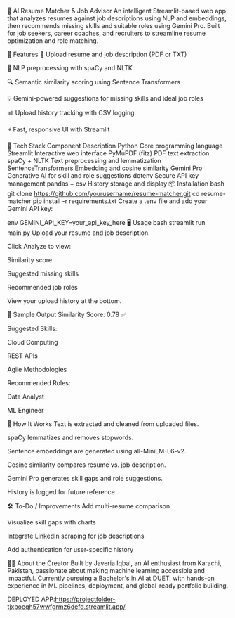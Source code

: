 🤖 AI Resume Matcher & Job Advisor
An intelligent Streamlit-based web app that analyzes resumes against job descriptions using NLP and embeddings, then recommends missing skills and suitable roles using Gemini Pro. Built for job seekers, career coaches, and recruiters to streamline resume optimization and role matching.

🚀 Features
📄 Upload resume and job description (PDF or TXT)

🧠 NLP preprocessing with spaCy and NLTK

🔍 Semantic similarity scoring using Sentence Transformers

💡 Gemini-powered suggestions for missing skills and ideal job roles

📊 Upload history tracking with CSV logging

⚡ Fast, responsive UI with Streamlit

🧰 Tech Stack
Component	Description
Python	Core programming language
Streamlit	Interactive web interface
PyMuPDF (fitz)	PDF text extraction
spaCy + NLTK	Text preprocessing and lemmatization
SentenceTransformers	Embedding and cosine similarity
Gemini Pro	Generative AI for skill and role suggestions
dotenv	Secure API key management
pandas + csv	History storage and display
📦 Installation
bash
git clone https://github.com/yourusername/resume-matcher.git
cd resume-matcher
pip install -r requirements.txt
Create a .env file and add your Gemini API key:

env
GEMINI_API_KEY=your_api_key_here
🖥️ Usage
bash
streamlit run main.py
Upload your resume and job description.

Click Analyze to view:

Similarity score

Suggested missing skills

Recommended job roles

View your upload history at the bottom.

📁 Sample Output
Similarity Score: 0.78 ✅

Suggested Skills:

Cloud Computing

REST APIs

Agile Methodologies

Recommended Roles:

Data Analyst

ML Engineer

🧠 How It Works
Text is extracted and cleaned from uploaded files.

spaCy lemmatizes and removes stopwords.

Sentence embeddings are generated using all-MiniLM-L6-v2.

Cosine similarity compares resume vs. job description.

Gemini Pro generates skill gaps and role suggestions.

History is logged for future reference.

🛠️ To-Do / Improvements
Add multi-resume comparison

Visualize skill gaps with charts

Integrate LinkedIn scraping for job descriptions

Add authentication for user-specific history

🙋‍♀️ About the Creator
Built by Javeria Iqbal, an AI enthusiast from Karachi, Pakistan, passionate about making machine learning accessible and impactful. Currently pursuing a Bachelor's in AI at DUET, with hands-on experience in ML pipelines, deployment, and global-ready portfolio building.


DEPLOYED APP:https://projectfolder-tjxpoeqh57wwfgrmz6defd.streamlit.app/

